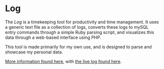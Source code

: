 # Log

The _Log_ is a timekeeping tool for productivity and time management. It uses a generic text file as a collection of logs, converts these logs to mySQL entry commands through a simple Ruby parsing script, and visualizes this data through a web-based interface using PHP.

This tool is made primarily for my own use, and is designed to parse and showcase my personal data.

[More information found here](http://v-os.ca/log), with [the live log found here](http://v-os.ca/log).